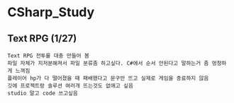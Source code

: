 # CSharp_Study

## Text RPG (1/27)
```
Text RPG 전투를 대충 만들어 봄
파일 자체가 지저분해져서 파일 분류좀 하고싶다. C#에서 순서 안된다고 말하는거 좀 멍청하게 느껴짐
플레이어 hp가 다 떨어졌을 때 패배했다고 문구만 뜨고 실제로 게임을 종료하지 않음
깃에 프로젝트랑 솔루션 여러개 뜨는것도 없애고 싶음
studio 말고 code 쓰고싶음
```
